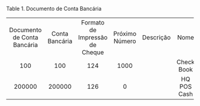 <div id="d155049e1" class="table">

<div class="table-title">

Table 1. Documento de Conta
Bancária

</div>

<div class="table-contents">

|                             |                |                                |                |           |             |                    |
| :-------------------------: | :------------: | :----------------------------: | :------------: | :-------: | :---------: | :----------------: |
| Documento de Conta Bancária | Conta Bancária | Formato de Impressão de Cheque | Próximo Número | Descrição |    Nome     | Regra de Pagamento |
|             100             |      100       |              124               |      1000      |           | Check Book  |         S          |
|           200000            |     200000     |              126               |       0        |           | HQ POS Cash |         B          |

</div>

</div>
